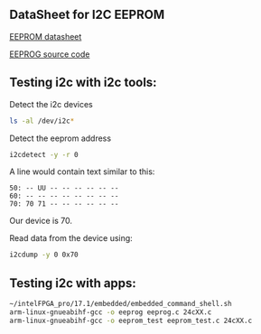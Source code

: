 
## DataSheet for I2C EEPROM
[EEPROM datasheet](http://ww1.microchip.com/downloads/en/devicedoc/21713m.pdf)

[EEPROG source code](www.codesink.org/download/eeprog-0.7.6.tar.gz)

## Testing i2c with i2c tools:
Detect the i2c devices
```sh
ls -al /dev/i2c*
```

Detect the eeprom address
```sh
i2cdetect -y -r 0
```
A line would contain text similar to this:
```
50: -- UU -- -- -- -- -- --
60: -- -- -- -- -- -- -- --
70: 70 71 -- -- -- -- -- --
```
Our device is 70.

Read data from the device using:
```sh
i2cdump -y 0 0x70
```

## Testing i2c with apps:
```sh
~/intelFPGA_pro/17.1/embedded/embedded_command_shell.sh 
arm-linux-gnueabihf-gcc -o eeprog eeprog.c 24cXX.c
arm-linux-gnueabihf-gcc -o eeprom_test eeprom_test.c 24cXX.c
```




